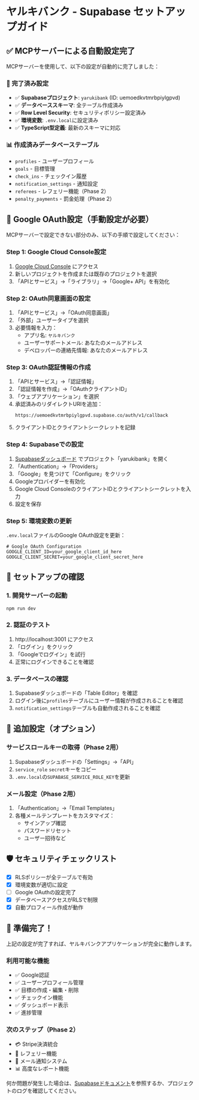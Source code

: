 # ヤルキバンク - Supabase セットアップガイド

## ✅ MCPサーバーによる自動設定完了

MCPサーバーを使用して、以下の設定が自動的に完了しました：

### 🎯 完了済み設定
- ✅ **Supabaseプロジェクト**: `yarukibank` (ID: uemoedkvtmrbpiylgpvd)
- ✅ **データベーススキーマ**: 全テーブル作成済み
- ✅ **Row Level Security**: セキュリティポリシー設定済み
- ✅ **環境変数**: `.env.local`に設定済み
- ✅ **TypeScript型定義**: 最新のスキーマに対応

### 📊 作成済みデータベーステーブル
- `profiles` - ユーザープロフィール
- `goals` - 目標管理
- `check_ins` - チェックイン履歴
- `notification_settings` - 通知設定
- `referees` - レフェリー機能（Phase 2）
- `penalty_payments` - 罰金処理（Phase 2）

## 🔐 Google OAuth設定（手動設定が必要）

MCPサーバーで設定できない部分のみ、以下の手順で設定してください：

### Step 1: Google Cloud Console設定
1. [Google Cloud Console](https://console.cloud.google.com/) にアクセス
2. 新しいプロジェクトを作成または既存のプロジェクトを選択
3. 「APIとサービス」→「ライブラリ」→「Google+ API」を有効化

### Step 2: OAuth同意画面の設定
1. 「APIとサービス」→「OAuth同意画面」
2. 「外部」ユーザータイプを選択
3. 必要情報を入力：
   - アプリ名: `ヤルキバンク`
   - ユーザーサポートメール: あなたのメールアドレス
   - デベロッパーの連絡先情報: あなたのメールアドレス

### Step 3: OAuth認証情報の作成
1. 「APIとサービス」→「認証情報」
2. 「認証情報を作成」→「OAuthクライアントID」
3. 「ウェブアプリケーション」を選択
4. 承認済みのリダイレクトURIを追加：
   ```
   https://uemoedkvtmrbpiylgpvd.supabase.co/auth/v1/callback
   ```
5. クライアントIDとクライアントシークレットを記録

### Step 4: Supabaseでの設定
1. [Supabaseダッシュボード](https://supabase.com/dashboard) でプロジェクト「yarukibank」を開く
2. 「Authentication」→「Providers」
3. 「Google」を見つけて「Configure」をクリック
4. Googleプロバイダーを有効化
5. Google Cloud ConsoleのクライアントIDとクライアントシークレットを入力
6. 設定を保存

### Step 5: 環境変数の更新
`.env.local`ファイルのGoogle OAuth設定を更新：
```env
# Google OAuth Configuration
GOOGLE_CLIENT_ID=your_google_client_id_here
GOOGLE_CLIENT_SECRET=your_google_client_secret_here
```

## 🧪 セットアップの確認

### 1. 開発サーバーの起動
```bash
npm run dev
```

### 2. 認証のテスト
1. http://localhost:3001 にアクセス
2. 「ログイン」をクリック
3. 「Googleでログイン」を試行
4. 正常にログインできることを確認

### 3. データベースの確認
1. Supabaseダッシュボードの「Table Editor」を確認
2. ログイン後に`profiles`テーブルにユーザー情報が作成されることを確認
3. `notification_settings`テーブルも自動作成されることを確認

## 🔧 追加設定（オプション）

### サービスロールキーの取得（Phase 2用）
1. Supabaseダッシュボードの「Settings」→「API」
2. `service_role` `secret`キーをコピー
3. `.env.local`の`SUPABASE_SERVICE_ROLE_KEY`を更新

### メール設定（Phase 2用）
1. 「Authentication」→「Email Templates」
2. 各種メールテンプレートをカスタマイズ：
   - サインアップ確認
   - パスワードリセット
   - ユーザー招待など

## 🛡️ セキュリティチェックリスト

- [x] RLSポリシーが全テーブルで有効
- [x] 環境変数が適切に設定
- [ ] Google OAuthの設定完了
- [x] データベースアクセスがRLSで制限
- [x] 自動プロフィール作成が動作

## 🚀 準備完了！

上記の設定が完了すれば、ヤルキバンクアプリケーションが完全に動作します。

### 利用可能な機能
- ✅ Google認証
- ✅ ユーザープロフィール管理
- ✅ 目標の作成・編集・削除
- ✅ チェックイン機能
- ✅ ダッシュボード表示
- ✅ 進捗管理

### 次のステップ（Phase 2）
- 💳 Stripe決済統合
- 👥 レフェリー機能
- 📧 メール通知システム
- 📊 高度なレポート機能

何か問題が発生した場合は、[Supabaseドキュメント](https://supabase.com/docs)を参照するか、プロジェクトのログを確認してください。